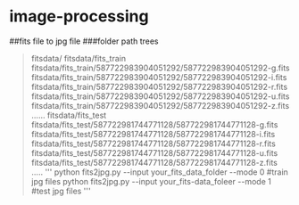 # image-processing

##fits file to jpg file
###folder path trees
>fitsdata/
>fitsdata/fits_train
>fitsdata/fits_train/587722983904051292/587722983904051292-g.fits
>fitsdata/fits_train/587722983904051292/587722983904051292-i.fits
>fitsdata/fits_train/587722983904051292/587722983904051292-r.fits
>fitsdata/fits_train/587722983904051292/587722983904051292-u.fits
>fitsdata/fits_train/587722983904051292/587722983904051292-z.fits
>......
>fitsdata/fits_test
>fitsdata/fits_test/587722981744771128/587722981744771128-g.fits
>fitsdata/fits_test/587722981744771128/587722981744771128-i.fits
>fitsdata/fits_test/587722981744771128/587722981744771128-r.fits
>fitsdata/fits_test/587722981744771128/587722981744771128-u.fits
>fitsdata/fits_test/587722981744771128/587722981744771128-z.fits
>.....
'''
python fits2jpg.py --input your_fits_data_folder --mode 0   #train jpg files
python fits2jpg.py --input your_fits-data_foleer --mode 1   #test jpg files
'''
